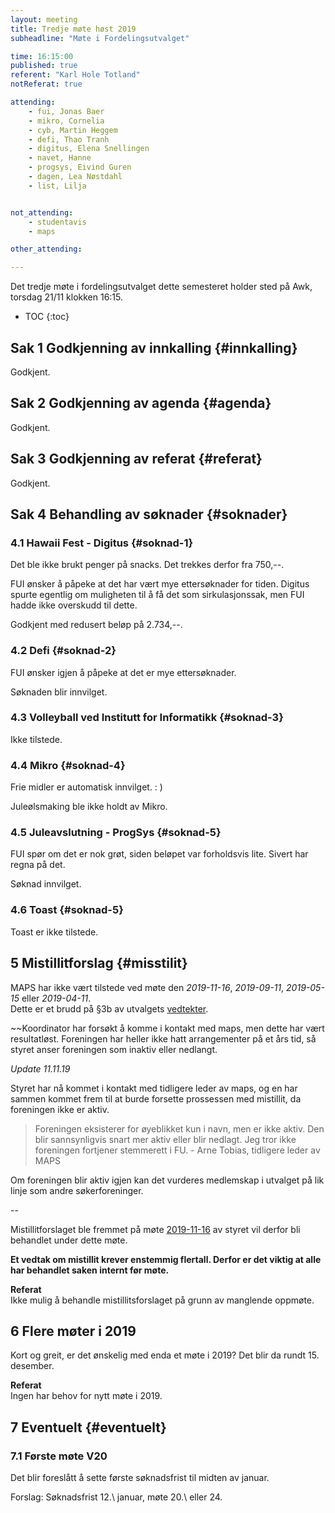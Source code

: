 ```yaml
---
layout: meeting
title: Tredje møte høst 2019
subheadline: "Møte i Fordelingsutvalget"

time: 16:15:00
published: true
referent: "Karl Hole Totland"
notReferat: true

attending:
    - fui, Jonas Baer
    - mikro, Cornelia
    - cyb, Martin Heggem
    - defi, Thao Tranh
    - digitus, Elena Snellingen
    - navet, Hanne
    - progsys, Eivind Guren
    - dagen, Lea Nøstdahl
    - list, Lilja


not_attending:
    - studentavis
    - maps

other_attending:

---
```


Det tredje møte i fordelingsutvalget dette semesteret holder sted på Awk, torsdag 21/11 klokken 16:15.

* TOC
{:toc}

## Sak 1 Godkjenning av innkalling {#innkalling}

Godkjent.

## Sak 2 Godkjenning av agenda {#agenda}

Godkjent.

## Sak 3 Godkjenning av referat {#referat}

Godkjent.

## Sak 4 Behandling av søknader {#soknader}

### 4.1 Hawaii Fest - Digitus  {#soknad-1}

Det ble ikke brukt penger på snacks. Det trekkes derfor fra 750,--.

FUI ønsker å påpeke at det har vært mye ettersøknader for tiden. Digitus spurte egentlig om muligheten til å få det som sirkulasjonssak, men FUI hadde ikke overskudd til dette.

Godkjent med redusert beløp på 2.734,--.

### 4.2 Defi  {#soknad-2}

FUI ønsker igjen å påpeke at det er mye ettersøknader.

Søknaden blir innvilget.

### 4.3 Volleyball ved Institutt for Informatikk  {#soknad-3}

Ikke tilstede.

### 4.4 Mikro  {#soknad-4}

Frie midler er automatisk innvilget. : )

Juleølsmaking ble ikke holdt av Mikro.

### 4.5 Juleavslutning - ProgSys  {#soknad-5}

FUI spør om det er nok grøt, siden beløpet var forholdsvis lite. Sivert har regna på det.

Søknad innvilget.

### 4.6 Toast  {#soknad-5}

Toast er ikke tilstede.

## 5 Mistillitforslag {#misstilit}

MAPS har ikke vært tilstede ved møte den *2019-11-16*, *2019-09-11*, *2019-05-15* eller *2019-04-11*.  
Dette er et brudd på §3b av utvalgets [vedtekter](https://fordelingsutvalget.org/vedtekter/).

 ~~Koordinator har forsøkt å komme i kontakt med maps, men dette har vært resultatløst. Foreningen har heller ikke hatt arrangementer på et års tid, så styret anser foreningen som inaktiv eller nedlangt.  

*Update 11.11.19*

Styret har nå kommet i kontakt med tidligere leder av maps, og en har sammen kommet frem til at burde forsette prossessen med mistillit, da foreningen ikke er aktiv. 

> Foreningen eksisterer for øyeblikket kun i navn, men er ikke aktiv. Den blir sannsynligvis snart mer aktiv eller blir nedlagt. Jeg tror ikke foreningen fortjener stemmerett i FU. - Arne Tobias, tidligere leder av MAPS

Om foreningen blir aktiv igjen kan det vurderes medlemskap i utvalget på lik linje som andre søkerforeninger. 

--

Mistillitforslaget ble fremmet på møte [2019-11-16](https://fordelingsutvalget.org/posts/2019/2019-10-16-Andre_m%C3%B8te_h%C3%B8st/#misstilit) av styret vil derfor bli behandlet under dette møte.

**Et vedtak om mistillit krever enstemmig flertall. Derfor er det viktig at alle har behandlet saken internt før møte.** 

**Referat**  
Ikke mulig å behandle mistillitsforslaget på grunn av manglende oppmøte.

## 6 Flere møter i 2019
Kort og greit, er det ønskelig med enda et møte i 2019? Det blir da rundt 15. desember.

**Referat**  
Ingen har behov for nytt møte i 2019.

## 7 Eventuelt {#eventuelt}

### 7.1 Første møte V20

Det blir foreslått å sette første søknadsfrist til midten av januar.

Forslag: Søknadsfrist 12.\ januar, møte 20.\ eller 24.
